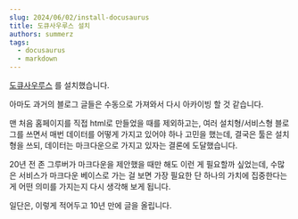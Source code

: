 ```yaml
---
slug: 2024/06/02/install-docusaurus
title: 도큐사우루스 설치
authors: summerz
tags:
  - docusaurus
  - markdown
---
```


[도큐사우루스](https://docusaurus.io) 를 설치했습니다.

아마도 과거의 블로그 글들은 수동으로 가져와서 다시 아카이빙 할 것 같습니다.

맨 처음 홈페이지를 직접 html로 만들었을 때를 제외하고는, 여러 설치형/서비스형 블로그를 쓰면서 매번 데이터를 어떻게 가지고 있어야 하나 고민을 했는데, 결국은 툴은 설치형을 쓰되, 데이터는 마크다운으로 가지고 있자는 결론에 도달했습니다.

20년 전 존 그루버가 마크다운을 제안했을 때만 해도 이런 게 필요할까 싶었는데, 수많은 서비스가 마크다운 베이스로 가는 걸 보면 가장 필요한 단 하나의 가치에 집중한다는 게 어떤 의미를 가지는지 다시 생각해 보게 됩니다.

일단은, 이렇게 적어두고 10년 만에 글을 올립니다.